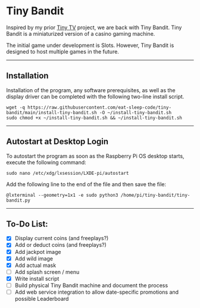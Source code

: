# Tiny Bandit

Inspired by my prior [Tiny TV](https://github.com/eat-sleep-code/tiny-tv) project, we are back with Tiny Bandit.  Tiny Bandit is a miniaturized version of a casino gaming machine.   

The initial game under development is Slots.  However, Tiny Bandit is designed to host multiple games in the future.   

---

## Installation

Installation of the program, any software prerequisites, as well as the display driver can be completed with the following two-line install script.

```
wget -q https://raw.githubusercontent.com/eat-sleep-code/tiny-bandit/main/install-tiny-bandit.sh -O ~/install-tiny-bandit.sh
sudo chmod +x ~/install-tiny-bandit.sh && ~/install-tiny-bandit.sh
```

---


## Autostart at Desktop Login

To autostart the program as soon as the Raspberry Pi OS desktop starts, execute the following command:

```
sudo nano /etc/xdg/lxsession/LXDE-pi/autostart
```

Add the following line to the end of the file and then save the file:

```
@lxterminal --geometry=1x1 -e sudo python3 /home/pi/tiny-bandit/tiny-bandit.py
```

---

## To-Do List:

- [X] Display current coins (and freeplays?)
- [X] Add or deduct coins (and freeplays?)
- [X] Add jackpot image 
- [X] Add wild image 
- [X] Add actual mask
- [ ] Add splash screen / menu
- [X] Write install script
- [ ] Build physical Tiny Bandit machine and document the process
- [ ] Add web service integration to allow date-specific promotions and possible Leaderboard
